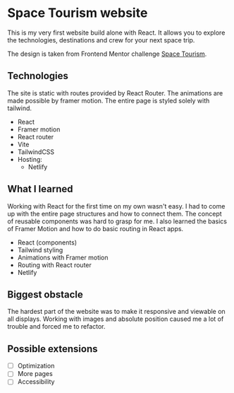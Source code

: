 # Space Tourism website

This is my very first website build alone with React. It allows you to explore the technologies, destinations and crew for your next space trip.

The design is taken from Frontend Mentor challenge [Space Tourism](https://www.frontendmentor.io/challenges/space-tourism-multipage-website-gRWj1URZ3).

## Technologies

The site is static with routes provided by React Router. The animations are made possible by framer motion. The entire page is styled solely with tailwind.

- React
- Framer motion
- React router
- Vite
- TailwindCSS
- Hosting:
  - Netlify

## What I learned

Working with React for the first time on my own wasn't easy. I had to come up with the entire page structures and how to connect them. The concept of reusable components was hard to grasp for me. I also learned the basics of Framer Motion and how to do basic routing in React apps.

- React (components)
- Tailwind styling
- Animations with Framer motion
- Routing with React router
- Netlify

## Biggest obstacle

The hardest part of the website was to make it responsive and viewable on all displays. Working with images and absolute position caused me a lot of trouble and forced me to refactor.

## Possible extensions

- [ ] Optimization
- [ ] More pages
- [ ] Accessibility
